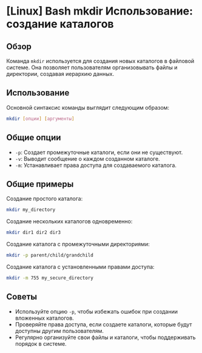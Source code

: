 # [Linux] Bash mkdir Использование: создание каталогов

## Обзор
Команда `mkdir` используется для создания новых каталогов в файловой системе. Она позволяет пользователям организовывать файлы и директории, создавая иерархию данных.

## Использование
Основной синтаксис команды выглядит следующим образом:

```bash
mkdir [опции] [аргументы]
```

## Общие опции
- `-p`: Создает промежуточные каталоги, если они не существуют.
- `-v`: Выводит сообщение о каждом созданном каталоге.
- `-m`: Устанавливает права доступа для создаваемого каталога.

## Общие примеры
Создание простого каталога:

```bash
mkdir my_directory
```

Создание нескольких каталогов одновременно:

```bash
mkdir dir1 dir2 dir3
```

Создание каталога с промежуточными директориями:

```bash
mkdir -p parent/child/grandchild
```

Создание каталога с установленными правами доступа:

```bash
mkdir -m 755 my_secure_directory
```

## Советы
- Используйте опцию `-p`, чтобы избежать ошибок при создании вложенных каталогов.
- Проверяйте права доступа, если создаете каталоги, которые будут доступны другим пользователям.
- Регулярно организуйте свои файлы и каталоги, чтобы поддерживать порядок в системе.